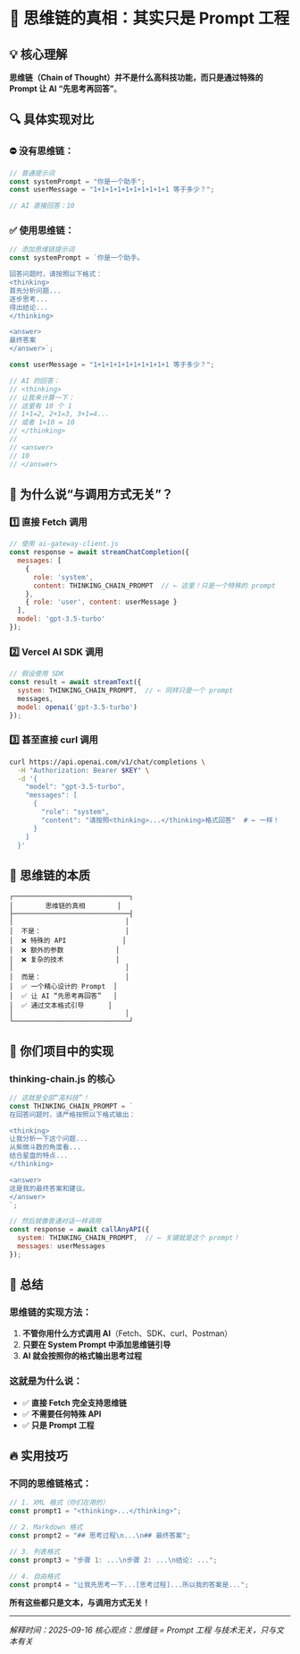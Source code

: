 # 🤔 思维链的真相：其实只是 Prompt 工程

## 💡 核心理解

**思维链（Chain of Thought）并不是什么高科技功能，而只是通过特殊的 Prompt 让 AI “先思考再回答”**。

## 🔍 具体实现对比

### ⛔ 没有思维链：
```javascript
// 普通提示词
const systemPrompt = "你是一个助手";
const userMessage = "1+1+1+1+1+1+1+1+1+1 等于多少？";

// AI 直接回答：10
```

### ✅ 使用思维链：
```javascript
// 添加思维链提示词
const systemPrompt = `你是一个助手。

回答问题时，请按照以下格式：
<thinking>
首先分析问题...
逐步思考...
得出结论...
</thinking>

<answer>
最终答案
</answer>`;

const userMessage = "1+1+1+1+1+1+1+1+1+1 等于多少？";

// AI 的回答：
// <thinking>
// 让我来计算一下：
// 这里有 10 个 1
// 1+1=2, 2+1=3, 3+1=4... 
// 或者 1×10 = 10
// </thinking>
//
// <answer>
// 10
// </answer>
```

## 🎯 为什么说“与调用方式无关”？

### 1️⃣ **直接 Fetch 调用**
```javascript
// 使用 ai-gateway-client.js
const response = await streamChatCompletion({
  messages: [
    { 
      role: 'system', 
      content: THINKING_CHAIN_PROMPT  // ← 这里！只是一个特殊的 prompt
    },
    { role: 'user', content: userMessage }
  ],
  model: 'gpt-3.5-turbo'
});
```

### 2️⃣ **Vercel AI SDK 调用**
```javascript
// 假设使用 SDK
const result = await streamText({
  system: THINKING_CHAIN_PROMPT,  // ← 同样只是一个 prompt
  messages,
  model: openai('gpt-3.5-turbo')
});
```

### 3️⃣ **甚至直接 curl 调用**
```bash
curl https://api.openai.com/v1/chat/completions \
  -H "Authorization: Bearer $KEY" \
  -d '{
    "model": "gpt-3.5-turbo",
    "messages": [
      {
        "role": "system",
        "content": "请按照<thinking>...</thinking>格式回答"  # ← 一样！
      }
    ]
  }'
```

## 🎈 思维链的本质

```
┌─────────────────────────────┐
│        思维链的真相        │
├─────────────────────────────┤
│                            │
│  不是：                     │
│  ❌ 特殊的 API              │
│  ❌ 额外的参数             │
│  ❌ 复杂的技术             │
│                            │
│  而是：                     │
│  ✅ 一个精心设计的 Prompt  │
│  ✅ 让 AI “先思考再回答”   │
│  ✅ 通过文本格式引导      │
│                            │
└─────────────────────────────┘
```

## 📝 你们项目中的实现

### thinking-chain.js 的核心
```javascript
// 这就是全部“高科技”！
const THINKING_CHAIN_PROMPT = `
在回答问题时，请严格按照以下格式输出：

<thinking>
让我分析一下这个问题...
从紫微斗数的角度看...
结合星盘的特点...
</thinking>

<answer>
这是我的最终答案和建议。
</answer>
`;

// 然后就像普通对话一样调用
const response = await callAnyAPI({
  system: THINKING_CHAIN_PROMPT,  // ← 关键就是这个 prompt！
  messages: userMessages
});
```

## 🎉 总结

### 思维链的实现方法：
1. **不管你用什么方式调用 AI**（Fetch、SDK、curl、Postman）
2. **只要在 System Prompt 中添加思维链引导**
3. **AI 就会按照你的格式输出思考过程**

### 这就是为什么说：
- ✅ **直接 Fetch 完全支持思维链**
- ✅ **不需要任何特殊 API**
- ✅ **只是 Prompt 工程**

## 🔥 实用技巧

### 不同的思维链格式：

```javascript
// 1. XML 格式（你们在用的）
const prompt1 = "<thinking>...</thinking>";

// 2. Markdown 格式
const prompt2 = "## 思考过程\n...\n## 最终答案";

// 3. 列表格式
const prompt3 = "步骤 1: ...\n步骤 2: ...\n结论: ...";

// 4. 自由格式
const prompt4 = "让我先思考一下...[思考过程]...所以我的答案是...";
```

**所有这些都只是文本，与调用方式无关！**

---
*解释时间：2025-09-16*
*核心观点：思维链 = Prompt 工程*
*与技术无关，只与文本有关*